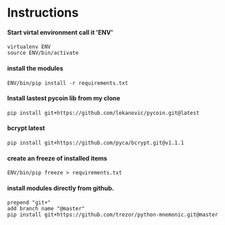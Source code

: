 # Instructions

#### Start virtal environment call it 'ENV'
```
virtualenv ENV
source ENV/bin/activate
```
#### install the modules
```
ENV/bin/pip install -r requirements.txt
```
#### Install lastest pycoin lib from my clone
```
pip install git+https://github.com/lekanovic/pycoin.git@latest
```
#### bcrypt latest
```
pip install git+https://github.com/pyca/bcrypt.git@v1.1.1
```
#### create an freeze of installed items
```
ENV/bin/pip freeze > requirements.txt
```
#### install modules directly from github.
```
prepend "git+"
add branch name "@master"
pip install git+https://github.com/trezor/python-mnemonic.git@master
```
